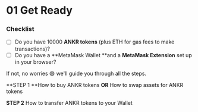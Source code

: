# 01 Get Ready

### Checklist

* [ ] Do you have 10000 **ANKR tokens** (plus ETH for gas fees to make transactions)?
* [ ] Do you have a **MetaMask Wallet **and a **MetaMask Extension** set up in your browser?

If not, no worries :smile: we'll guide you through all the steps.

**STEP 1 **How to buy ANKR tokens **OR** How to swap assets for ANKR tokens

**STEP 2** How to transfer ANKR tokens to your Wallet

